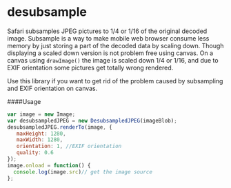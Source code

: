 desubsample
===============

Safari subsamples JPEG pictures to 1/4 or 1/16 of the original decoded image. Subsample is a way to make mobile web browser consume less memory by just storing a part of the decoded data by scaling down. Though displaying a scaled down version is not problem free using canvas. On a canvas using `drawImage()` the image is scaled down 1/4 or 1/16, and due to EXIF orientation some pictures get totally wrong rendered. 

Use this library if you want to get rid of the problem caused by subsampling and EXIF orientation on canvas.

####Usage
```javascript
var image = new Image;
var desubsampledJPEG = new DesubsampledJPEG(imageBlob);
desubsampledJPEG.renderTo(image, {
   maxHeight: 1280,
   maxWidth: 1280,
   orientation: 1, //EXIF orientation
   quality: 0.6 
});
image.onload = function() {
  console.log(image.src)// get the image source
};
```


